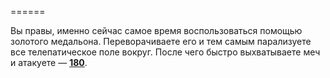 ======

Вы правы, именно сейчас самое время воспользоваться помощью золотого медальона. Переворачиваете его и тем самым парализуете все телепатическое поле вокруг. После чего быстро выхватываете меч и атакуете — [**180**](#n_180).

